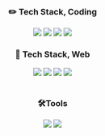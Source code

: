 <div align=center><h3>✏️ Tech Stack, Coding</h3></div>

<div align=center>
  <img src="https://img.shields.io/badge/.NET-5C2D91?style=flat-square&logo=&logoColor=white">
  <img src="https://img.shields.io/badge/CSharp-239120?style=flat-square&logo=&logoColor=white">
  <img src="https://img.shields.io/badge/Java-007396?style=flat-square&logo=&logoColor=white">
  <img src="https://img.shields.io/badge/Python-14354C?style=flat-square&logo=&logoColor=white">
  <br>
<div align=center><h3>📝 Tech Stack, Web</h3></div>
  <img src="https://img.shields.io/badge/HTML-E34F26?style=flat-square&logo=&logoColor=white">
  <img src="https://img.shields.io/badge/PHP-777BB4?style=flat-square&logo=&logoColor=white">
  <img src="https://img.shields.io/badge/CSS3-1572B6?style=flat-square&logo=&logoColor=white">
  <img src="https://img.shields.io/badge/JavaScript-F7DF1E?style=flat-square&logo=&logoColor=white">
  <br>
  <br>
<div align=center><h3>🛠️Tools </h3></div>
  <img src="https://img.shields.io/badge/VisualStudio-5C2D91?style=flat-square&logo=VisualStudio&logoColor=white">
  <img src="https://img.shields.io/badge/VisualStudioCode-007ACC?style=flat-square&logo=VisualStudioCode&logoColor=white">
  <br>
  <br>
</div>
